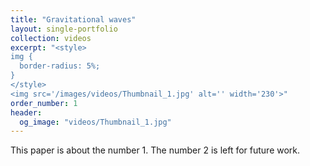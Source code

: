 ```yaml
---
title: "Gravitational waves"
layout: single-portfolio
collection: videos
excerpt: "<style>
img {
  border-radius: 5%;
}
</style>
<img src='/images/videos/Thumbnail_1.jpg' alt='' width='230'>"
order_number: 1
header: 
  og_image: "videos/Thumbnail_1.jpg"
---
```


This paper is about the number 1. The number 2 is left for future work.